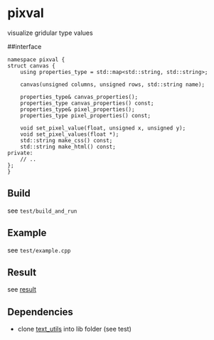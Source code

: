 # pixval
visualize gridular type values

##interface
```
namespace pixval {
struct canvas {
    using properties_type = std::map<std::string, std::string>;

    canvas(unsigned columns, unsigned rows, std::string name);

    properties_type& canvas_properties();
    properties_type canvas_properties() const;
    properties_type& pixel_properties();
    properties_type pixel_properties() const;

    void set_pixel_value(float, unsigned x, unsigned y);
    void set_pixel_values(float *);
    std::string make_css() const;
    std::string make_html() const;
private:
    // ..
};
}
```

## Build
see `test/build_and_run`

## Example
see `test/example.cpp`

## Result
see [result](./test/result.html)

## Dependencies
- clone [text_utils](https://github.com/mucbuc/text_utils.git) into lib folder (see test)
